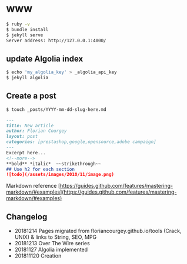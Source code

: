 # www
```bash
$ ruby -v
$ bundle install
$ jekyll serve
Server address: http://127.0.0.1:4000/
```

## update Algolia index
```bash
$ echo 'my_algolia_key' > _algolia_api_key
$ jekyll algolia
```

## Create a post
```bash
$ touch _posts/YYYY-mm-dd-slug-here.md
```

```markdown
---
title: New article
author: Florian Courgey
layout: post
categories: [prestashop,google,opensource,adobe campaign]
---
Excerpt here...
<!--more-->
**bold** *italic*  ~~strikethrough~~
## Use h2 for each section
![todo](/assets/images/2018/11/image.png)
```

Markdown reference
[https://guides.github.com/features/mastering-markdown/#examples](https://guides.github.com/features/mastering-markdown/#examples)

## Changelog
- 20181214 Pages migrated from floriancourgey.github.io/tools (Crack, UNIX) & links to String, SEO, MPG
- 20181213 Over The Wire series
- 20181127 Algolia implemented
- 201811120 Creation
